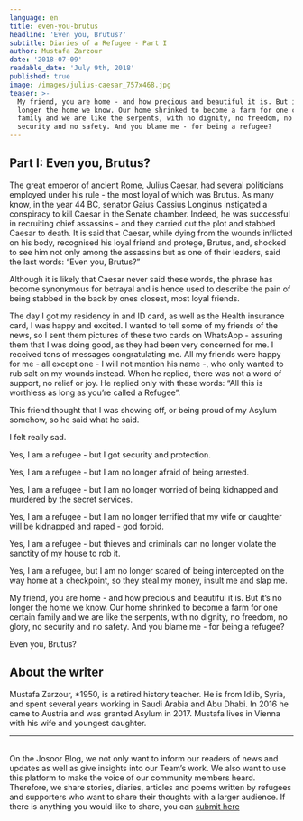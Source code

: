 ```yaml
---
language: en
title: even-you-brutus
headline: 'Even you, Brutus?'
subtitle: Diaries of a Refugee - Part I
author: Mustafa Zarzour
date: '2018-07-09'
readable_date: 'July 9th, 2018'
published: true
image: /images/julius-caesar_757x468.jpg
teaser: >-
  My friend, you are home - and how precious and beautiful it is. But it’s no
  longer the home we know. Our home shrinked to become a farm for one certain
  family and we are like the serpents, with no dignity, no freedom, no glory, no
  security and no safety. And you blame me - for being a refugee?
---
```

## Part I: Even you, Brutus?

The great emperor of ancient Rome, Julius Caesar, had several politicians employed under his rule - the most loyal of which was Brutus. As many know, in the year 44 BC, senator Gaius Cassius Longinus instigated a conspiracy to kill Caesar in the Senate chamber. Indeed, he was successful in recruiting chief assassins - and they carried out the plot and stabbed Caesar to death. It is said that Caesar, while dying from the wounds inflicted on his body, recognised his loyal friend and protege, Brutus, and, shocked to see him not only among the assassins but as one of their leaders, said the last words: “Even you, Brutus?”

Although it is likely that Caesar never said these words, the phrase has become synonymous for betrayal and is hence used to describe the pain of being stabbed in the back by ones closest, most loyal friends.

The day I got my residency in and ID card, as well as the Health insurance card, I was happy and excited. I wanted to tell some of my friends of the news, so I sent them pictures of these two cards on WhatsApp - assuring them that I was doing good, as they had been very concerned for me. I received tons of messages congratulating me. All my friends were happy for me - all except one - I will not mention his name -, who only wanted to rub salt on my wounds instead. When he replied, there was not a word of support, no relief or joy. He replied only with these words:  “All this is worthless as long as you’re called a Refugee”.

This friend thought that I was showing off, or being proud of my Asylum somehow, so he said what he said.

I felt really sad. 

Yes, I am a refugee - but I got security and protection. 

Yes, I am a refugee - but I am no longer afraid of being arrested. 

Yes, I am a refugee - but I am no longer worried of being kidnapped and murdered by the secret services.

Yes, I am a refugee - but I am no longer terrified that my wife or daughter will be kidnapped and raped - god forbid.

Yes, I am a refugee - but thieves and criminals can no longer violate the sanctity of my house to rob it.

Yes, I am a refugee, but I am no longer scared of being intercepted on the way home at a checkpoint, so they steal my money, insult me and slap me. 

My friend, you are home - and how precious and beautiful it is. But it’s no longer the home we know. Our home shrinked to become a farm for one certain family and we are like the serpents, with no dignity, no freedom, no glory, no security and no safety. And you blame me - for being a refugee? 

Even you, Brutus?

## About the writer

Mustafa Zarzour, *1950, is a retired history teacher. He is from Idlib, Syria, and spent several years working in Saudi Arabia and Abu Dhabi. In 2016 he came to Austria and was granted Asylum in 2017. Mustafa lives in Vienna with his wife and youngest daughter.

- - -

\
On the Josoor Blog, we not only want to inform our readers of news and updates as well as give insights into our Team’s work. We also want to use this platform to make the voice of our community members heard. Therefore, we share stories, diaries, articles and poems written by refugees and supporters who want to share their thoughts with a larger audience. If there is anything you would like to share, you can [submit here](https://docs.google.com/forms/d/e/1FAIpQLSdMCWb7Vx1_BHb8jOtnVglsDfOtYW2kfXadQKQbZyO4bdi4ng/viewform?usp=sf_link)
